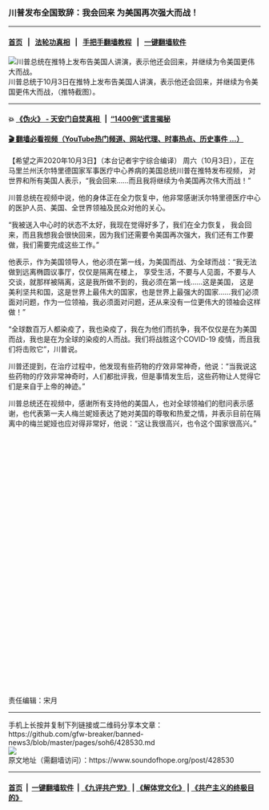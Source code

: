 ### 川普发布全国致辞：我会回来 为美国再次强大而战！
------------------------

#### [首页](https://github.com/gfw-breaker/banned-news3/blob/master/README.md) &nbsp;&nbsp;|&nbsp;&nbsp; [法轮功真相](https://github.com/begood0513/basic/blob/master/README.md)  &nbsp;&nbsp;|&nbsp;&nbsp; [手把手翻墙教程](https://github.com/gfw-breaker/guides/wiki)  &nbsp;&nbsp;|&nbsp;&nbsp; [一键翻墙软件](https://github.com/gfw-breaker/nogfw/blob/master/README.md)  



<div><img alt="川普总统在推特上发布告美国人讲演，表示他还会回来，并继续为令美国更伟大而战。" src="https://img.soundofhope.org/2020-10/1601771840018.jpg"/>
<br/><figcaption class="caption">
 川普总统于10月3日在推特上发布告美国人讲演，表示他还会回来，并继续为令美国更伟大而战，（推特截图）。
</figcaption></div><hr/>

#### 💥 [《伪火》 - 天安门自焚真相 ](http://158.247.195.190:10000/videos/blog/weihuo.html)&nbsp; |&nbsp; [“1400例”谎言揭秘  ](http://158.247.195.190:10000/videos/blog/jiexi1400.html)

#### [ 🎬  翻墙必看视频（YouTube热门频道、网站代理、时事热点、历史事件 ...）](https://github.com/gfw-breaker/links/blob/master/banned.md)

<div><div class="Content__Wrapper sc-1bvya0-0 grZQxZ">
 <p class="meta-top">
  <span class="meta">
   【希望之声2020年10月3日】（本台记者宇宁综合编译）
  </span>
  周六（10月3日），正在马里兰州沃尔特里德国家军事医疗中心养病的美国总统川普在推特发布视频， 对世界和所有美国人表示，“我会回来……而且我将继续为令美国再次伟大而战！”
 </p>
 <p>
  川普总统在视频中说，他的身体正在全力恢复中，他非常感谢沃尔特里德医疗中心的医护人员、美国、全世界领袖及民众对他的关心。
 </p>
 <div class="AD_Embed__Wrap-sc-1xslmin-0 igMuqX module desktop">
  <div>
  </div>
 </div>
 <p>
  “我被送入中心时的状态不太好，我现在觉得好多了，我们在全力恢复， 我会回来，而且我想我会很快回来，因为我们还需要令美国再次强大，我们还有工作要做，我们需要完成这些工作。”
 </p>
 <p>
  他表示，作为美国领导人，他必须在第一线，为美国而战、为全球而战：“我无法做到远离椭圆议事厅，仅仅是隔离在楼上， 享受生活，不要与人见面，不要与人交谈，就那样被隔离，这是我所做不到的，我必须在第一线……这是美国， 这是美利坚共和国，这是世界上最伟大的国家，也是世界上最强大的国家……我们必须面对问题，作为一位领袖，我必须面对问题，还从来没有一位更伟大的领袖会这样做！”
 </p>
 <p>
  “全球数百万人都染疫了，我也染疫了，我在为他们而抗争，我不仅仅是在为美国而战，我也是在为全球的染疫的人而战。我们将战胜这个COVID-19 疫情，而且我们将击败它”，川普说。
 </p>
 <p>
  川普还提到，在治疗过程中，他发现有些药物的疗效非常神奇，他说：“当我说这些药物的疗效非常神奇时，人们都批评我，但是事情发生后，这些药物让人觉得它们是来自于上帝的神迹。”
 </p>
 <p>
  川普总统还在视频中，感谢所有支持他的美国人，也对全球领袖们的慰问表示感谢，也代表第一夫人梅兰妮娅表达了她对美国的尊敬和热爱之情，并表示目前在隔离中的梅兰妮娅也应对得非常好，他说：“这让我很高兴，也令这个国家很高兴。”
 </p>
 <div class="soh-embed">
  <div class="soh-embed-inner">
   <div class="iframely-embed" style="max-width: 550px;">
    <div class="iframely-responsive" style="padding-bottom: 100%;">
    </div>
   </div>
  </div>
 </div>
 <p class="meta-btm">
  责任编辑：宋月
 </p>
</div>
</div>
<hr/>
手机上长按并复制下列链接或二维码分享本文章：<br/>
https://github.com/gfw-breaker/banned-news3/blob/master/pages/soh6/428530.md <br/>
<a href='https://github.com/gfw-breaker/banned-news3/blob/master/pages/soh6/428530.md'><img src='https://github.com/gfw-breaker/banned-news3/blob/master/pages/soh6/428530.md.png'/></a> <br/>
原文地址（需翻墙访问）：https://www.soundofhope.org/post/428530


------------------------
#### [首页](https://github.com/gfw-breaker/banned-news3/blob/master/README.md) &nbsp;|&nbsp; [一键翻墙软件](https://github.com/gfw-breaker/nogfw/blob/master/README.md) &nbsp;| [《九评共产党》](https://github.com/gfw-breaker/9ping.md/blob/master/README.md#九评之一评共产党是什么) | [《解体党文化》](https://github.com/gfw-breaker/jtdwh.md/blob/master/README.md) | [《共产主义的终极目的》](https://github.com/gfw-breaker/gczydzjmd.md/blob/master/README.md)


<img src='http://gfw-breaker.win/banned-news3/pages/soh6/428530.md' width='0px' height='0px'/>